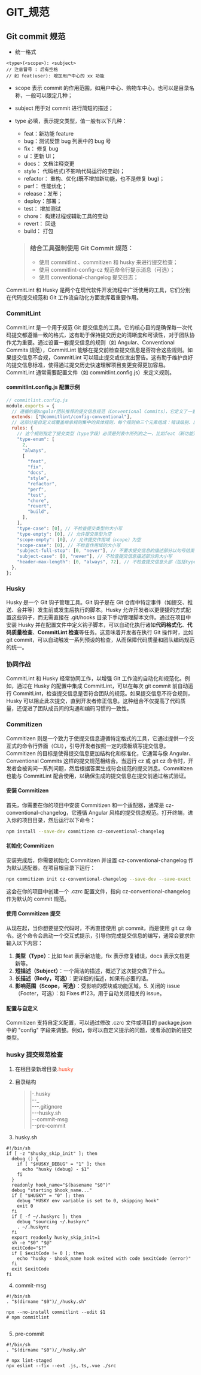 # GIT\_规范

## Git commit 规范

- 统一格式

```shell
<type>(<scope>): <subject>
// 注意冒号 : 后有空格
// 如 feat(user): 增加用户中心的 xx 功能
```

- scope 表示 commit 的作用范围，如用户中心、购物车中心，也可以是目录名称，一般可以限定几种；
- subject 用于对 commit 进行简短的描述；
- type 必填，表示提交类型，值一般有以下几种：

  - feat：新功能 feature
  - bug：测试反馈 bug 列表中的 bug 号
  - fix： 修复 bug
  - ui：更新 UI；
  - docs： 文档注释变更
  - style： 代码格式(不影响代码运行的变动)；
  - refactor： 重构、优化(既不增加新功能，也不是修复 bug)；
  - perf： 性能优化；
  - release：发布；
  - deploy：部署；
  - test： 增加测试
  - chore： 构建过程或辅助工具的变动
  - revert： 回退
  - build： 打包

  > ### 结合工具强制使用 Git Commit 规范：
  >
  > - 使用 commitlint 、commitizen 和 husky 来进行提交检查；
  > - 使用 commitlint-config-cz 规范命令行提示消息（可选）；
  > - 使用 conventional-changelog 提交日志；

<suc>CommitLint</suc> 和 <suc>Husky</suc> 是两个在现代软件开发流程中广泛使用的工具，它们分别在代码提交规范和 Git 工作流自动化方面发挥着重要作用。

### CommitLint

<sucb>CommitLint</sucb> 是一个用于规范 Git 提交信息的工具。它的核心目的是<err>确保每一次代码提交都遵循一致的格式</err>，这有助于保持提交历史的清晰度和可读性，对于团队协作尤为重要。通过设置一套提交信息的规则（如 Angular、Conventional Commits 规范），CommitLint 能够在提交前检查提交信息是否符合这些规则。如果提交信息不合规，CommitLint 可以阻止提交或仅发出警告。这有助于维护良好的提交信息标准，使得通过提交历史快速理解项目变更变得更加容易。CommitLint 通常需要配置文件（如 <sucb>commitlint.config.js</sucb>）来定义规则。

#### commitlint.config.js 配置示例

```js
// commitlint.config.js
module.exports = {
  // 遵循的是Angular团队推荐的提交信息规范（Conventional Commits），它定义了一套标准的提交类型、描述格式等，比如使用feat表示新功能，fix表示修复bug等
  extends: ["@commitlint/config-conventional"],
  // 这部分是自定义或覆盖继承规则集中的具体规则，每个规则由三个元素组成：错误级别、应用时机和规则细节。
  rules: {
    // 这个规则指定了提交类型（type字段）必须是列表中所列的之一，比如feat（新功能）、fix（修复）、docs（文档更改）等。错误级别为2意味着如果提交类型不在列表中，将视为错误。"always"表明这条规则始终适用。
    "type-enum": [
      2,
      "always",
      [
        "feat",
        "fix",
        "docs",
        "style",
        "refactor",
        "perf",
        "test",
        "chore",
        "revert",
        "build",
      ],
    ],
    "type-case": [0], // 不检查提交类型的大小写
    "type-empty": [0], // 允许提交类型为空
    "scope-empty": [0], // 允许提交作用域（scope）为空
    "scope-case": [0], // 不检查作用域的大小写
    "subject-full-stop": [0, "never"], // 不要求提交信息的描述部分以句号结束
    "subject-case": [0, "never"], // 不检查提交信息描述部分的大小写
    "header-max-length": [0, "always", 72], // 不检查提交信息头部（包括type、scope和描述）的最大长度，尽管这里设置了一个最大长度为72，但由于错误级别为0，该规则实际上不起作用
  },
};
```

### Husky

<sucb>Husky</sucb> 是一个 Git 钩子管理工具。Git 钩子是在 Git 仓库中特定事件（如提交、推送、合并等）发生前或发生后执行的脚本。Husky 允许开发者以更便捷的方式配置这些钩子，而无需直接在 <err>.git/hooks</err> 目录下手动管理脚本文件。通过在项目中安装 Husky 并在配置文件中定义钩子脚本，可以自动化执行诸如**代码格式化**、**代码质量检查**、**CommitLint 检查**等任务。这意味着开发者在执行 Git 操作时，比如 git commit，可以自动触发一系列预设的检查，从而保障代码质量和团队编码规范的统一。

### 协同作战

<sucb>CommitLint</sucb> 和 <sucb>Husky</sucb> 经常协同工作，以增强 Git 工作流的自动化和规范化。例如，通过在 Husky 的配置中集成 CommitLint，可以在每次 <errb>git commit</errb> 前自动运行 CommitLint，检查提交信息是否符合团队的规范。如果提交信息不符合规则，Husky 可以阻止此次提交，直到开发者修正信息。这种组合不仅提高了代码质量，还促进了团队成员间的沟通和编码习惯的一致性。

### Commitizen

<sucb>Commitizen</sucb> 则是一个致力于使提交信息遵循特定格式的工具，它通过提供一个交互式的命令行界面（CLI），引导开发者按照一定的模板填写提交信息。Commitizen 的目标是使得提交信息更加结构化和标准化，它通常与像 Angular、Conventional Commits 这样的提交规范相结合。当运行 cz 或 git cz 命令时，开发者会被询问一系列问题，然后根据答案生成符合规范的提交消息。Commitizen 也能与 CommitLint 配合使用，以确保生成的提交信息在提交前通过格式验证。

#### 安装 Commitizen

首先，你需要在你的项目中安装 Commitizen 和一个适配器，通常是 cz-conventional-changelog，它遵循 Angular 风格的提交信息规范。打开终端，进入你的项目目录，然后运行以下命令：

```sh
npm install --save-dev commitizen cz-conventional-changelog
```

#### 初始化 Commitizen

安装完成后，你需要初始化 Commitizen 并设置 cz-conventional-changelog 作为默认适配器。在项目根目录下运行：

```sh
npx commitizen init cz-conventional-changelog --save-dev --save-exact
```

这会在你的项目中创建一个 <err>.czrc</err> 配置文件，指向 cz-conventional-changelog 作为默认的 commit 规范。

#### 使用 Commitizen 提交

从现在起，当你想要提交代码时，不再直接使用 git commit，而是使用 git cz 命令。这个命令会启动一个交互式提示，引导你完成提交信息的编写，通常会要求你输入以下内容：

1. **类型（Type）**：比如 feat 表示新功能，fix 表示修复错误，docs 表示文档更新等。
2. **短描述（Subject）**：一个简洁的描述，概述了这次提交做了什么。
3. **长描述（Body，可选）**：更详细的描述，如果有必要的话。
4. **影响范围（Scope，可选）**：受影响的模块或功能区域。5. 关闭的 issue（Footer，可选）：如 Fixes #123，用于自动关闭相关的 issue。

#### 配置与自定义

Commitizen 支持自定义配置，可以通过修改 .czrc 文件或项目的 package.json 中的 "config" 字段来调整。例如，你可以自定义提示的问题，或者添加新的提交类型。

### husky 提交规范检查

1. 在根目录新增目录<span style="color: #ff502c;">.husky</span>
2. 目录结构

   > |-.husky <br/>
   > |--\_ <br/>
   > |---.gitignore <br/>
   > |---husky.sh <br/>
   > |--commit-msg <br/>
   > |--pre-commit <br/>

3. husky.sh

```shell
#!/bin/sh
if [ -z "$husky_skip_init" ]; then
  debug () {
    if [ "$HUSKY_DEBUG" = "1" ]; then
      echo "husky (debug) - $1"
    fi
  }
  readonly hook_name="$(basename "$0")"
  debug "starting $hook_name..."
  if [ "$HUSKY" = "0" ]; then
    debug "HUSKY env variable is set to 0, skipping hook"
    exit 0
  fi
  if [ -f ~/.huskyrc ]; then
    debug "sourcing ~/.huskyrc"
    . ~/.huskyrc
  fi
  export readonly husky_skip_init=1
  sh -e "$0" "$@"
  exitCode="$?"
  if [ $exitCode != 0 ]; then
    echo "husky - $hook_name hook exited with code $exitCode (error)"
  fi
  exit $exitCode
fi
```

4. commit-msg

```shell
#!/bin/sh
. "$(dirname "$0")/_/husky.sh"

npx --no-install commitlint --edit $1
# npm commitlint


```

5. pre-commit

```shell
#!/bin/sh
. "$(dirname "$0")/_/husky.sh"

# npx lint-staged
npx eslint --fix --ext .js,.ts,.vue ./src


```

